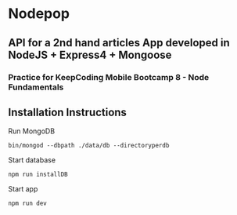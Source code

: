 # Nodepop

## API for a 2nd hand articles App developed in NodeJS + Express4 + Mongoose

### Practice for KeepCoding Mobile Bootcamp 8 - Node Fundamentals

## Installation Instructions



Run MongoDB

```shell
bin/mongod --dbpath ./data/db --directoryperdb
```
Start database
```shell
npm run installDB
``` 

Start app
```shell
npm run dev
``` 

